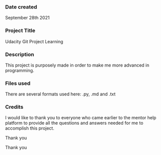 ### Date created
September 28th 2021

### Project Title
Udacity Git Project Learning

### Description
This project is purposely made in order to make me more advanced in programming.

### Files used
There are several formats used here: .py, .md and .txt

### Credits
I would like to thank you to everyone who came earlier to the mentor help platform to provide all the questions and answers needed for me to accomplish this project.

Thank you

Thank you
